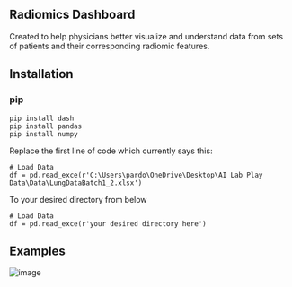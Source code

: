 ## Radiomics Dashboard
Created to help physicians better visualize and understand data from sets of patients and their corresponding radiomic features.

## Installation
### pip

```
pip install dash
pip install pandas
pip install numpy
```
Replace the first line of code which currently says this:
```
# Load Data
df = pd.read_exce(r'C:\Users\pardo\OneDrive\Desktop\AI Lab Play Data\Data\LungDataBatch1_2.xlsx')
```
To your desired directory from below
```
# Load Data
df = pd.read_exce(r'your desired directory here')
```

## Examples

![image](https://user-images.githubusercontent.com/89718849/133726532-70e830ae-2880-4fe4-b311-ba3583a231ff.png)
